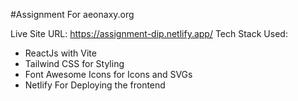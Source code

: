#Assignment For aeonaxy.org

Live Site URL: https://assignment-dip.netlify.app/
Tech Stack Used: 
 - ReactJs with Vite
 - Tailwind CSS for Styling
 - Font Awesome Icons for Icons and SVGs
 - Netlify For Deploying the frontend
